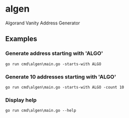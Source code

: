 # algen
Algorand Vanity Address Generator

## Examples
### Generate address starting with 'ALGO'
````go run cmd\algen\main.go -starts-with ALGO````

### Generate 10 addresses starting with 'ALGO'
````go run cmd\algen\main.go -starts-with ALGO -count 10````

### Display help
````go run cmd\algen\main.go --help````
